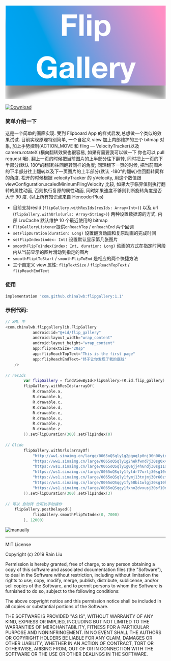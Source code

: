 
![FlipGallery](./resources/adv.png)

[ ![Download](https://api.bintray.com/packages/chinalwb/flipgallery/flipgallery/images/download.svg) ](https://bintray.com/chinalwb/flipgallery/flipgallery/_latestVersion)



### 简单介绍一下

这是一个简单的画廊实现. 受到 Flipboard App 的样式启发,总想做一个类似的效果试试. 目前实现原理特别简单, 一个自定义 view 加上内部维护的三个 bitmap 对象, 加上手势控制(ACTION_MOVE 和 fling — VelocityTracker)以及 camera.rotateX (横向翻转效果也很容易, 如果有需要我可以做一下 你也可以 pull request 哦). 翻上一页的时候把当前图片的上半部分往下翻转, 同时把上一页的下半部分(默认 180°的翻转)往回翻转同样的角度; 同理翻下一页的时候, 把当前图片的下半部分往上翻转以及下一页图片的上半部分(默认 -180°的翻转)往回翻转同样的角度. 松开的时候根据 velocityTracker 的 yVelocity, 用这个数值跟 viewConfiguration.scaledMininumFlingVelocity 比较, 如果大于临界值则执行翻转的属性动画, 否则执行复原的属性动画, 同时如果速度不够则判断旋转角度是否大于 90 度. (以上所有知识点来自 HencoderPlus)

- 目前支持resId (`flipGallery.withResIds(resIds: Array<Int>)`) 以及 url (`flipGallery.withUrls(urls: Array<String>)`) 两种设置数据源的方式. 内部 LruCache 默认维护 10 个最近使用的 bitmap
- `FlipGalleryListener`提供`onReachTop` / `onReachEnd` 两个回调
- `setFlipDuration(duration: Long)` 设置翻页动画和复原动画的完成时间
- `setFlipIndex(index: Int)` 设置默认显示第几张图片
- `smoothFlipToIndex(index: Int, duration: Long)` 动画的方式在指定时间段内从当前显示的图片滑动到指定的图片
- `smoothFliptToStart` / `smoothFlipToEnd` 是相应的两个快捷方法
- 三个自定义 view 属性: `flipTextSize` / `flipReachTopText` / `flipReachEndText`



### 使用

```groovy
implementation 'com.github.chinalwb:flipgallery:1.1' 
```



### 示例代码:

```Kotlin
// XML 中
<com.chinalwb.flipgallerylib.FlipGallery
            android:id="@+id/flip_gallery"
            android:layout_width="wrap_content"
            android:layout_height="wrap_content"
            app:flipTextSize="20sp"
            app:flipReachTopText="This is the first page"
            app:flipReachEndText="终于让你发现了我的底线"
    />

// resIds
        var flipGallery = findViewById<FlipGallery>(R.id.flip_gallery)
        flipGallery.withResIds(arrayOf(
            R.drawable.a,
            R.drawable.b,
            R.drawable.c,
            R.drawable.d,
            R.drawable.e,
            R.drawable.x,
            R.drawable.y,
            R.drawable.z
        )).setFlipDuration(300).setFlipIndex(0)

// Glide
        flipGallery.withUrls(arrayOf(
            "http://ww1.sinaimg.cn/large/0065oQSqly1g2pquqlp0nj30n00yiq8u.jpg",
            "https://ww1.sinaimg.cn/large/0065oQSqly1g2hekfwnd7j30sg0x4djy.jpg",
            "https://ws1.sinaimg.cn/large/0065oQSqly1g0ajj4h6ndj30sg11xdmj.jpg",
            "https://ws1.sinaimg.cn/large/0065oQSqly1fytdr77urlj30sg10najf.jpg",
            "https://ws1.sinaimg.cn/large/0065oQSqly1fymj13tnjmj30r60zf79k.jpg",
            "https://ws1.sinaimg.cn/large/0065oQSqgy1fy58bi1wlgj30sg10hguu.jpg",
            "https://ws1.sinaimg.cn/large/0065oQSqgy1fxno2dvxusj30sf10nqcm.jpg"
        )).setFlipDuration(300).setFlipIndex(3)

// 可以 自动转 也可以手动操作
	flipGallery.postDelayed({
            flipGallery.smoothFlipToIndex(0, 7000)
        }, 12000)
```


![manually](./resources/manually.gif)

--------

MIT License

Copyright (c) 2019 Rain Liu

Permission is hereby granted, free of charge, to any person obtaining a copy
of this software and associated documentation files (the "Software"), to deal
in the Software without restriction, including without limitation the rights
to use, copy, modify, merge, publish, distribute, sublicense, and/or sell
copies of the Software, and to permit persons to whom the Software is
furnished to do so, subject to the following conditions:

The above copyright notice and this permission notice shall be included in all
copies or substantial portions of the Software.

THE SOFTWARE IS PROVIDED "AS IS", WITHOUT WARRANTY OF ANY KIND, EXPRESS OR
IMPLIED, INCLUDING BUT NOT LIMITED TO THE WARRANTIES OF MERCHANTABILITY,
FITNESS FOR A PARTICULAR PURPOSE AND NONINFRINGEMENT. IN NO EVENT SHALL THE
AUTHORS OR COPYRIGHT HOLDERS BE LIABLE FOR ANY CLAIM, DAMAGES OR OTHER
LIABILITY, WHETHER IN AN ACTION OF CONTRACT, TORT OR OTHERWISE, ARISING FROM,
OUT OF OR IN CONNECTION WITH THE SOFTWARE OR THE USE OR OTHER DEALINGS IN THE
SOFTWARE.

